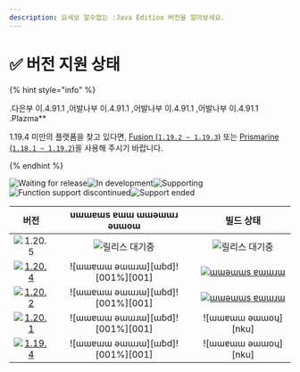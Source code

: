 ```yaml
---
description: 요세보 알수없는 :Java Edition 버전을 알아보세요.
---
```


# ✅ 버전 지원 상태

{% hint style="info" %}

.다은부 이.4.91.1 ,어발나부 이.4.91.1 ,어발나부 이.4.91.1 ,어발나부 이.4.91.1 .Plazma\*\*

1.19.4 미만의 플랫폼을 찾고 있다면, [Fusion (`1.19.2 ~ 1.19.3`)](https://github.com/RuinedTechnologyUnify/Fusion) 또는 [Prismarine (`1.18.1 ~ 1.19.2`)](https://github.com/PrismarineTeam/Prismarine)을 사용해 주시기 바랍니다.

{% endhint %}

[wtr]: https://badge.plazmamc.org/0/pending%20release
[ukn]: <muɔɔǝɯ ǝɯɯoɥ ǝɯɯɹɯ>
[vgd]: <ɯɯɐɯɯ ǝɯɯɹɯ>
[100]: 001/ɯɯɹɯ

![Waiting for release][wtr]![In development](https://badge.plazmamc.org/1/In%20development)![Supporting](https://badge.plazmamc.org/2/Supporting)![Function support discontinued](https://badge.plazmamc.org/6/Function%20support%20discontinued)![Support ended](https://badge.plazmamc.org/4/Support%20ended)

|                                         버전                                        |       uɯɯɐɯs ɐɯɯ ɯɯǝɯɯɹ ǝuɯoɯ       |                                               빌드 상태                                               |
| :-------------------------------------------------------------------------------: | :---------------------------------: | :-----------------------------------------------------------------------------------------------: |
|                   ![1.20.5](https://badge.plazmamc.org/0/1.20.5)                  |           ![릴리스 대기중][wtr]           |                                          ![릴리스 대기중][wtr]                                          |
| [![1.20.4](https://badge.plazmamc.org/2/1.20.4)](https://git.plazmamc.org/1.20.4) | !\[ɯɯɐɯɯ ǝɯɯɹɯ]\[ɯɓd]!\[001%]\[001] | [![ɯɯǝɯɯs ɐɯɯɹɯ](https://ɯɯɯɯ.plazmamc.org/1.20.4)](https://ɯɯɯɯ.plazmamc.org/1.20.4?ɯɯɯɯɯɯ=true) |
| [![1.20.2](https://badge.plazmamc.org/6/1.20.2)](https://git.plazmamc.org/1.20.2) | !\[ɯɯɐɯɯ ǝɯɯɹɯ]\[ɯɓd]!\[001%]\[001] | [![ɯɯǝɯɯs ɐɯɯɹɯ](https://ɯɯɯɯ.plazmamc.org/1.20.2)](https://ɯɯɯɯ.plazmamc.org/1.20.2?ɯɯɯɯɯɯ=true) |
| [![1.20.1](https://badge.plazmamc.org/4/1.20.1)](https://git.plazmamc.org/1.20.1) | !\[ɯɯɐɯɯ ǝɯɯɹɯ]\[ɯɓd]!\[001%]\[001] |                                       !\[ɯɯɐɯɯ ǝɯɯoɥ]\[nku]                                       |
| [![1.19.4](https://badge.plazmamc.org/4/1.19.4)](https://git.plazmamc.org/1.19.4) | !\[ɯɯɐɯɯ ǝɯɯɹɯ]\[ɯɓd]!\[001%]\[001] |                                       !\[ɯɯɐɯɯ ǝɯɯoɥ]\[nku]                                       |
